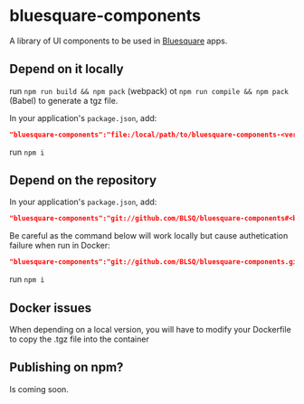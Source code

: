 # bluesquare-components
A library of UI components to be used in [Bluesquare](https://www.bluesquarehub.com) apps.

## Depend on it locally

run `npm run build && npm pack` (webpack) ot `npm run compile && npm pack` (Babel) to generate a tgz file.

In your application's `package.json`, add:
```json
"bluesquare-components":"file:/local/path/to/bluesquare-components-<version>.tgz"
```

run `npm i`

## Depend on the repository 

In your application's `package.json`, add:
```json
"bluesquare-components":"git://github.com/BLSQ/bluesquare-components#<branch>"
```

Be careful as the command below will work locally but cause authetication failure when run in Docker: 
```json
"bluesquare-components":"git://github.com/BLSQ/bluesquare-components.git#<commit-ish>"
```

run `npm i`

## Docker issues

When depending on a local version, you will have to modify your Dockerfile to copy the .tgz file into the container


## Publishing on npm?

Is coming soon.